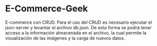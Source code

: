 # E-Commerce-Geek
E-commerce con CRUD.
Para el uso del CRUD es necesario ejecutar el json-server y levantar el archivo db.json. De esta forma se podrá tener acceso a la información almacenada en el archivo, la cual permite la visualización de las imágenes y la carga de nuevos datos.
